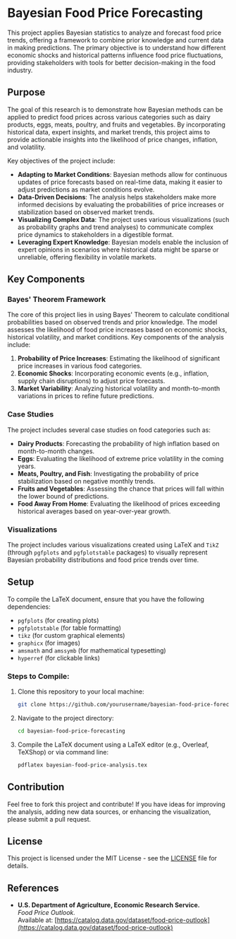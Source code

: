 # Bayesian Food Price Forecasting

This project applies Bayesian statistics to analyze and forecast food price trends, offering a framework to combine prior knowledge and current data in making predictions. The primary objective is to understand how different economic shocks and historical patterns influence food price fluctuations, providing stakeholders with tools for better decision-making in the food industry.

## Purpose

The goal of this research is to demonstrate how Bayesian methods can be applied to predict food prices across various categories such as dairy products, eggs, meats, poultry, and fruits and vegetables. By incorporating historical data, expert insights, and market trends, this project aims to provide actionable insights into the likelihood of price changes, inflation, and volatility.

Key objectives of the project include:

- **Adapting to Market Conditions**: Bayesian methods allow for continuous updates of price forecasts based on real-time data, making it easier to adjust predictions as market conditions evolve.
- **Data-Driven Decisions**: The analysis helps stakeholders make more informed decisions by evaluating the probabilities of price increases or stabilization based on observed market trends.
- **Visualizing Complex Data**: The project uses various visualizations (such as probability graphs and trend analyses) to communicate complex price dynamics to stakeholders in a digestible format.
- **Leveraging Expert Knowledge**: Bayesian models enable the inclusion of expert opinions in scenarios where historical data might be sparse or unreliable, offering flexibility in volatile markets.

## Key Components

### Bayes' Theorem Framework

The core of this project lies in using Bayes' Theorem to calculate conditional probabilities based on observed trends and prior knowledge. The model assesses the likelihood of food price increases based on economic shocks, historical volatility, and market conditions. Key components of the analysis include:

1. **Probability of Price Increases**: Estimating the likelihood of significant price increases in various food categories.
2. **Economic Shocks**: Incorporating economic events (e.g., inflation, supply chain disruptions) to adjust price forecasts.
3. **Market Variability**: Analyzing historical volatility and month-to-month variations in prices to refine future predictions.

### Case Studies

The project includes several case studies on food categories such as:
- **Dairy Products**: Forecasting the probability of high inflation based on month-to-month changes.
- **Eggs**: Evaluating the likelihood of extreme price volatility in the coming years.
- **Meats, Poultry, and Fish**: Investigating the probability of price stabilization based on negative monthly trends.
- **Fruits and Vegetables**: Assessing the chance that prices will fall within the lower bound of predictions.
- **Food Away From Home**: Evaluating the likelihood of prices exceeding historical averages based on year-over-year growth.

### Visualizations

The project includes various visualizations created using LaTeX and `TikZ` (through `pgfplots` and `pgfplotstable` packages) to visually represent Bayesian probability distributions and food price trends over time.

## Setup

To compile the LaTeX document, ensure that you have the following dependencies:

- `pgfplots` (for creating plots)
- `pgfplotstable` (for table formatting)
- `tikz` (for custom graphical elements)
- `graphicx` (for images)
- `amsmath` and `amssymb` (for mathematical typesetting)
- `hyperref` (for clickable links)

### Steps to Compile:

1. Clone this repository to your local machine:
    ```bash
    git clone https://github.com/yourusername/bayesian-food-price-forecasting.git
    ```
2. Navigate to the project directory:
    ```bash
    cd bayesian-food-price-forecasting
    ```
3. Compile the LaTeX document using a LaTeX editor (e.g., Overleaf, TeXShop) or via command line:
    ```bash
    pdflatex bayesian-food-price-analysis.tex
    ```

## Contribution

Feel free to fork this project and contribute! If you have ideas for improving the analysis, adding new data sources, or enhancing the visualization, please submit a pull request.

## License

This project is licensed under the MIT License - see the [LICENSE](LICENSE) file for details.

## References

- **U.S. Department of Agriculture, Economic Research Service.**  
  _Food Price Outlook._  
  Available at: [https://catalog.data.gov/dataset/food-price-outlook](https://catalog.data.gov/dataset/food-price-outlook)

